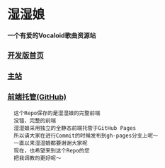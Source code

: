 # 湿湿娘 
__一个有爱的Vocaloid歌曲资源站__
### [开发版首页](http://dev.shi-shi.net/)
### [主站](http://www.shi-shi.net/)
### [前端托管(GitHub)](https://github.com/)
      这个Repo保存的是湿湿娘的完整前端
      没错，完整的前端
      湿湿娘采用独立的全静态前端托管于GitHub Pages
      所以请大家在进行Commit的时候发布到gh-pages分支上呢～
      一直以来湿湿娘都要谢谢大家呢
      现在，也希望来到这个Repo的您
      把我调教的更好呢～
